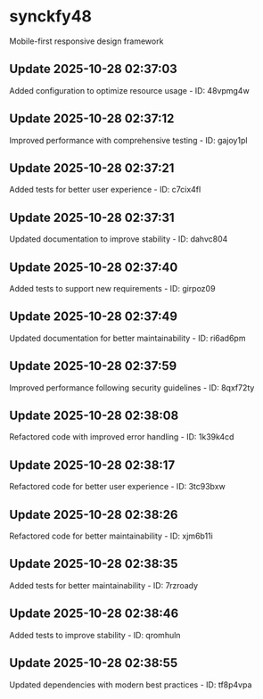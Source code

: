 # synckfy48
Mobile-first responsive design framework

## Update 2025-10-28 02:37:03
Added configuration to optimize resource usage - ID: 48vpmg4w


## Update 2025-10-28 02:37:12
Improved performance with comprehensive testing - ID: gajoy1pl


## Update 2025-10-28 02:37:21
Added tests for better user experience - ID: c7cix4fl


## Update 2025-10-28 02:37:31
Updated documentation to improve stability - ID: dahvc804


## Update 2025-10-28 02:37:40
Added tests to support new requirements - ID: girpoz09


## Update 2025-10-28 02:37:49
Updated documentation for better maintainability - ID: ri6ad6pm


## Update 2025-10-28 02:37:59
Improved performance following security guidelines - ID: 8qxf72ty


## Update 2025-10-28 02:38:08
Refactored code with improved error handling - ID: 1k39k4cd


## Update 2025-10-28 02:38:17
Refactored code for better user experience - ID: 3tc93bxw


## Update 2025-10-28 02:38:26
Refactored code for better maintainability - ID: xjm6b11i


## Update 2025-10-28 02:38:35
Added tests for better maintainability - ID: 7rzroady


## Update 2025-10-28 02:38:46
Added tests to improve stability - ID: qromhuln


## Update 2025-10-28 02:38:55
Updated dependencies with modern best practices - ID: tf8p4vpa

